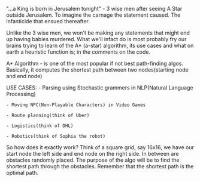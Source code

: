 "...a King is born in Jerusalem tonight" - 3 wise men after seeing A Star outside Jerusalem.
To imagine the carnage the statement caused. The infanticide that ensued thereafter.

Unlike the 3 wise men, we won't be making any statements that might end up having babies murdered. What we'll infact do is most probably fry our brains trying to learn of the A* (a-star) algorithm, its use cases and what on earth a heuristic function is; in the comments on the code.

A* Algorithm - is one of the most popular if not best path-finding algos. Basically, it computes               the shortest path between two nodes(starting node and end node)

USE CASES:
    - Parsing using Stochastic grammers in NLP(Natural Language Processing)
    
    - Moving NPC(Non-Playable Characters) in Video Games
    
    - Route planning(think of Uber)
    
    - Logistics(think of DHL)
    
    - Robotics(think of Sophia the robot)
    

So how does it exactly work? Think of a square grid, say 16x16, we have our start node the left side and end node on the right side. In between are obstacles randomly placed. The purpose of the algo will be to find the shortest path through the obstacles. Remember that the shortest path is the optimal path.
